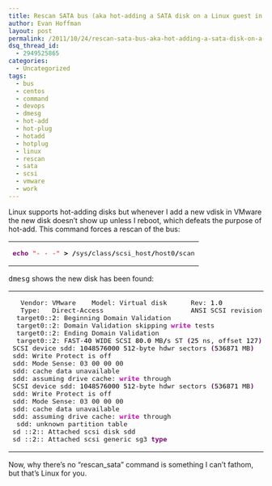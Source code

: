 ```yaml
---
title: Rescan SATA bus (aka hot-adding a SATA disk on a Linux guest in VMware without rebooting)
author: Evan Hoffman
layout: post
permalink: /2011/10/24/rescan-sata-bus-aka-hot-adding-a-sata-disk-on-a-linux-guest-in-vmware-without-rebooting/
dsq_thread_id:
  - 2949525865
categories:
  - Uncategorized
tags:
  - bus
  - centos
  - command
  - devops
  - dmesg
  - hot-add
  - hot-plug
  - hotadd
  - hotplug
  - linux
  - rescan
  - sata
  - scsi
  - vmware
  - work
---
```

Linux supports hot-adding disks but whenever I add a new vdisk in VMware the new disk doesn&#8217;t show up unless I reboot, which defeats the purpose of hot-add. This command forces a rescan of the bus:

<div class="wp_syntax">
  <table>
    <tr>
      <td class="code">
        <pre class="bash" style="font-family:monospace;"><span style="color: #7a0874; font-weight: bold;">echo</span> <span style="color: #ff0000;">"- - -"</span> <span style="color: #000000; font-weight: bold;">&gt;</span> <span style="color: #000000; font-weight: bold;">/</span>sys<span style="color: #000000; font-weight: bold;">/</span>class<span style="color: #000000; font-weight: bold;">/</span>scsi_host<span style="color: #000000; font-weight: bold;">/</span>host0<span style="color: #000000; font-weight: bold;">/</span>scan</pre>
      </td>
    </tr>
  </table>
</div>

<tt>dmesg</tt> shows the new disk has been found:

<div class="wp_syntax">
  <table>
    <tr>
      <td class="code">
        <pre class="bash" style="font-family:monospace;">  Vendor: VMware    Model: Virtual disk      Rev: <span style="color: #000000;">1.0</span> 
  Type:   Direct-Access                      ANSI SCSI revision: 02
 target0:<span style="color: #000000;"></span>:<span style="color: #000000;">2</span>: Beginning Domain Validation
 target0:<span style="color: #000000;"></span>:<span style="color: #000000;">2</span>: Domain Validation skipping <span style="color: #c20cb9; font-weight: bold;">write</span> tests
 target0:<span style="color: #000000;"></span>:<span style="color: #000000;">2</span>: Ending Domain Validation
 target0:<span style="color: #000000;"></span>:<span style="color: #000000;">2</span>: FAST-<span style="color: #000000;">40</span> WIDE SCSI <span style="color: #000000;">80.0</span> MB<span style="color: #000000; font-weight: bold;">/</span>s ST <span style="color: #7a0874; font-weight: bold;">&#40;</span><span style="color: #000000;">25</span> ns, offset <span style="color: #000000;">127</span><span style="color: #7a0874; font-weight: bold;">&#41;</span>
SCSI device sdd: <span style="color: #000000;">1048576000</span> <span style="color: #000000;">512</span>-byte hdwr sectors <span style="color: #7a0874; font-weight: bold;">&#40;</span><span style="color: #000000;">536871</span> MB<span style="color: #7a0874; font-weight: bold;">&#41;</span>
sdd: Write Protect is off
sdd: Mode Sense: 03 00 00 00
sdd: cache data unavailable
sdd: assuming drive cache: <span style="color: #c20cb9; font-weight: bold;">write</span> through
SCSI device sdd: <span style="color: #000000;">1048576000</span> <span style="color: #000000;">512</span>-byte hdwr sectors <span style="color: #7a0874; font-weight: bold;">&#40;</span><span style="color: #000000;">536871</span> MB<span style="color: #7a0874; font-weight: bold;">&#41;</span>
sdd: Write Protect is off
sdd: Mode Sense: 03 00 00 00
sdd: cache data unavailable
sdd: assuming drive cache: <span style="color: #c20cb9; font-weight: bold;">write</span> through
 sdd: unknown partition table
sd <span style="color: #000000;"></span>:<span style="color: #000000;"></span>:<span style="color: #000000;">2</span>:<span style="color: #000000;"></span>: Attached scsi disk sdd
sd <span style="color: #000000;"></span>:<span style="color: #000000;"></span>:<span style="color: #000000;">2</span>:<span style="color: #000000;"></span>: Attached scsi generic sg3 <span style="color: #7a0874; font-weight: bold;">type</span> <span style="color: #000000;"></span></pre>
      </td>
    </tr>
  </table>
</div>

Now, why there&#8217;s no &#8220;rescan_sata&#8221; command is something I can&#8217;t fathom, but that&#8217;s Linux for you.